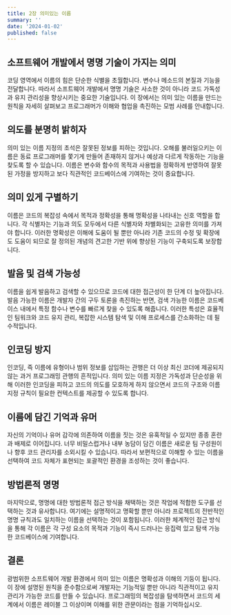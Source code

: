 ```yaml
---
title: 2장 의미있는 이름
summary: ''
date: '2024-01-02'
published: false
---
```

## 소프트웨어 개발에서 명명 기술이 가지는 의미 

코딩 영역에서 이름의 힘은 단순한 식별을 초월합니다. 변수나 메소드의 본질과 기능을 전달합니다. 따라서 소프트웨어 개발에서 명명 기술은 사소한 것이 아니라 코드 가독성과 유지 관리성을 향상시키는 중요한 기술입니다.
이 장에서는 의미 있는 이름을 만드는 원칙을 자세히 살펴보고 프로그래머가 이해와 협업을 촉진하는 모범 사례를 안내합니다.

## 의도를 분명히 밝히자

의미 있는 이름 지정의 초석은 잘못된 정보를 피하는 것입니다. 오해를 불러일으키는 이름은 동료 프로그래머를 쫓기게 만들어 존재하지 않거나 예상과 다르게 작동하는 기능을 찾도록 할 수 있습니다. 이름은 변수와 함수의
목적과 사용법을 정확하게 반영하여 잘못된 가정을 방지하고 보다 직관적인 코드베이스에 기여하는 것이 중요합니다.

## **의미 있게 구별하기**

이름은 코드의 복잡성 속에서 목적과 정확성을 통해 명확성을 나타내는 신호 역할을 합니다. 각 식별자는 기능과 의도 모두에서 다른 식별자와 차별화되는 고유한 의미를 가져야 합니다. 이러한 명확성은 이해에 도움이 될
뿐만 아니라 기존 코드의 수정 및 확장에도 도움이 되므로 잘 정의된 개념의 견고한 기반 위에 향상된 기능이 구축되도록 보장합니다.

## **발음 및 검색 가능성**

이름을 쉽게 발음하고 검색할 수 있으므로 코드에 대한 접근성이 한 단계 더 높아집니다. 발음 가능한 이름은 개발자 간의 구두 토론을 촉진하는 반면, 검색 가능한 이름은 코드베이스 내에서 특정 함수나 변수를 빠르게
찾을 수 있도록 해줍니다. 이러한 특성은 효율적인 팀워크와 코드 유지 관리, 복잡한 시스템 탐색 및 이해 프로세스를 간소화하는 데 필수적입니다.

## **인코딩 방지**

인코딩, 즉 이름에 유형이나 범위 정보를 삽입하는 관행은 더 이상 최신 코더에 제공되지 않는 과거 프로그래밍 관행의 흔적입니다. 의미 있는 이름 지정은 가독성과 단순성을 위해 이러한 인코딩을 피하고 코드의 의도를
모호하게 하지 않으면서 코드의 구조와 이름 지정 규칙이 필요한 컨텍스트를 제공할 수 있도록 합니다.

## **이름에 담긴 기억과 유머**

자신의 기억이나 유머 감각에 의존하여 이름을 짓는 것은 유혹적일 수 있지만 종종 혼란과 배제로 이어집니다. 너무 비밀스럽거나 내부 농담이 담긴 이름은 새로운 팀 구성원이나 향후 코드 관리자를 소외시킬 수 있습니다.
따라서 보편적으로 이해할 수 있는 이름을 선택하여 코드 자체가 표현되는 포괄적인 환경을 조성하는 것이 좋습니다.

## **방법론적 명명**

마지막으로, 명명에 대한 방법론적 접근 방식을 채택하는 것은 작업에 적합한 도구를 선택하는 것과 유사합니다. 여기에는 설명적이고 명확할 뿐만 아니라 프로젝트의 전반적인 명명 규칙과도 일치하는 이름을 선택하는 것이
포함됩니다. 이러한 체계적인 접근 방식을 통해 각 이름은 각 구성 요소의 목적과 기능이 즉시 드러나는 응집력 있고 탐색 가능한 코드베이스에 기여합니다.

## **결론**

광범위한 소프트웨어 개발 환경에서 의미 있는 이름은 명확성과 이해의 기둥이 됩니다. 이 장에 설명된 원칙을 준수함으로써 개발자는 기능적일 뿐만 아니라 직관적이고 유지 관리가 가능한 코드를 만들 수 있습니다.
프로그래밍의 복잡성을 탐색하면서 코드의 세계에서 이름은 레이블 그 이상이며 이해를 위한 관문이라는 점을 기억하십시오.
